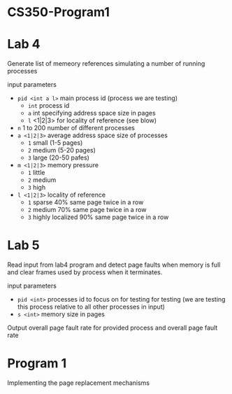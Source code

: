 # CS350-Program1

# Lab 4
Generate list of memeory references simulating a number of running processes

input parameters
- `pid <int a l>` main process id (process we are testing)
    - `int` process id
    - `a` int specifying address space size in pages
    - `l` <1|2|3> for locality of reference (see blow)
- `n` 1 to 200 number of different processes
- `a <1|2|3>` average address space size of processes
    - `1` small (1-5 pages)
    - `2` medium (5-20 pages)
    - `3` large (20-50 pafes)
- `m <1|2|3>` memory pressure
    - `1` little
    - `2` medium
    - `3` high
- `l <1|2|3>` locality of reference
    - `1` sparse 40% same page twice in a row
    - `2` medium 70% same page twice in a row
    - `3` highly localized 90% same page twice in a row

# Lab 5
Read input from lab4 program and detect page faults when memory is full
and clear frames used by process when it terminates.

input parameters
- `pid <int>` processes id to focus on for testing for testing (we are testing this process relative to all other processes in input)
- `s <int>` memory size in pages

Output overall page fault rate for provided process and overall page fault rate

# Program 1
Implementing the page replacement mechanisms
